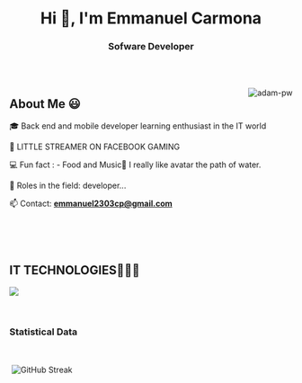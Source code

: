 <h1 align="center">Hi 👋, I'm Emmanuel Carmona</h1>
<h3 align="center">Sofware Developer</h3>

<br>


<br>

<p><img align="right" src="https://github.com/Adam-pw/Adam-pw/blob/main/animation_500_kxa883sd.gif" alt="adam-pw" /></p>

<h2>About Me 😃</h2>
<!--Intro start-->

<p align="left">
🎓 Back end and mobile developer learning enthusiast in the IT world

🎥 LITTLE STREAMER ON FACEBOOK GAMING

💻 Fun fact : - Food and Music🎵 I really like avatar the path of water.

📝 Roles in the field: developer...

📫 Contact: **emmanuel2303cp@gmail.com**


<br>


</p>

<br>

<h2 >IT TECHNOLOGIES👨🏻‍💻</h2>
<!--tech stack icons-->
<p align="left">
  <a href="https://skillicons.dev">
    <img src="https://skillicons.dev/icons?i=docker,kubernetes,googlecloud,vscode,golang,postgres,sqlite,linux,postman,mongodb,mysql,git,github,firebase,androidstudio,kotlin" />
  </a>
</p>
<br>

<h3>Statistical Data </h3>
<br>

<p>&nbsp;<img align="center" src="https://streak-stats.demolab.com?user=YoSoyRev&theme=monokai" alt="GitHub Streak"/></p>

<br>




      


